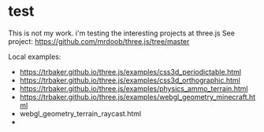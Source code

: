 # test
This is not my work.  i'm testing the interesting projects at three.js 
See project: https://github.com/mrdoob/three.js/tree/master

Local examples:
* https://trbaker.github.io/three.js/examples/css3d_periodictable.html
* https://trbaker.github.io/three.js/examples/css3d_orthographic.html
* https://trbaker.github.io/three.js/examples/physics_ammo_terrain.html
* https://trbaker.github.io/three.js/examples/webgl_geometry_minecraft.html
* webgl_geometry_terrain_raycast.html
* 
